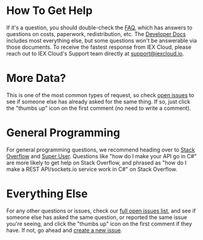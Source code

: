 # How To Get Help

If it's a question, you should double-check the [FAQ](https://intercom.help/iexcloud/en/collections/1299541-faqs), which has answers to questions on costs, paperwork, redistribution, etc. The [Developer Docs](https://iexcloud.io/docs/api/) includes most everything else, but some questions won't be answerable via those documents. To receive the fastest response from IEX Cloud, please reach out to IEX Cloud's Support team directly at support@iexcloud.io. 

# More Data?

This is one of the most common types of request, so check [open issues](https://github.com/iexg/IEX-API/issues?q=is%3Aissue+label%3A%22Roadmap%3A+investigating+data+sources%22) to see if someone else has already asked for the same thing. If so, just click the "thumbs up" icon on the first comment (no need to write a comment).

# General Programming

For general programming questions, we recommend heading over to [Stack Overflow](https://stackoverflow.com) and [Super User](https://superuser.com). Questions like "how do I make your API go in C#" are more likely to get help on Stack Overflow, and phrased as "how do I make a REST API/sockets.io service work in C#" on Stack Overflow.

# Everything Else

For any other questions or issues, check our [full open issues list](https://github.com/iexg/IEX-API/issues), and see if someone else has asked the same question, or reported the same issue you're seeing, and click the "thumbs up" icon on the first comment if they have. If not, go ahead and [create a new issue](https://github.com/iexg/IEX-API/issues/new).

